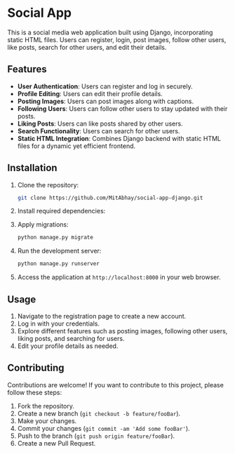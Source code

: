 # Social App

This is a social media web application built using Django, incorporating static HTML files. Users can register, login, post images, follow other users, like posts, search for other users, and edit their details.

## Features

- **User Authentication**: Users can register and log in securely.
- **Profile Editing**: Users can edit their profile details.
- **Posting Images**: Users can post images along with captions.
- **Following Users**: Users can follow other users to stay updated with their posts.
- **Liking Posts**: Users can like posts shared by other users.
- **Search Functionality**: Users can search for other users.
- **Static HTML Integration**: Combines Django backend with static HTML files for a dynamic yet efficient frontend.

## Installation

1. Clone the repository:

   ```bash
   git clone https://github.com/MitAbhay/social-app-django.git
   ```

2. Install required dependencies:

3. Apply migrations:

   ```bash
   python manage.py migrate
   ```

4. Run the development server:

   ```bash
   python manage.py runserver
   ```

5. Access the application at `http://localhost:8000` in your web browser.

## Usage

1. Navigate to the registration page to create a new account.
2. Log in with your credentials.
3. Explore different features such as posting images, following other users, liking posts, and searching for users.
4. Edit your profile details as needed.

## Contributing

Contributions are welcome! If you want to contribute to this project, please follow these steps:

1. Fork the repository.
2. Create a new branch (`git checkout -b feature/fooBar`).
3. Make your changes.
4. Commit your changes (`git commit -am 'Add some fooBar'`).
5. Push to the branch (`git push origin feature/fooBar`).
6. Create a new Pull Request.
